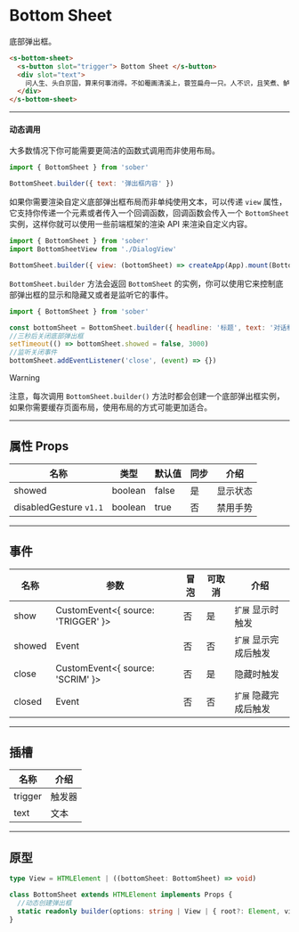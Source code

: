 # Bottom Sheet

底部弹出框。

```html preview
<s-bottom-sheet>
  <s-button slot="trigger"> Bottom Sheet </s-button>
  <div slot="text">
    问人生、头白京国，算来何事消得。不如罨画清溪上，蓑笠扁舟一只。人不识，且笑煮、鲈鱼趁著莼丝碧。无端酸鼻，向岐路消魂，征轮驿骑，断雁西风急。 英雄辈，事业东西南北。临风因甚泣。酬知有愿频挥手，零雨凄其此日。休太息，须信道、诸公衮衮皆虚掷。年来踪迹。有多少雄心，几翻恶梦，泪点霜华织。
  </div>
</s-bottom-sheet>
```

---

#### 动态调用

大多数情况下你可能需要更简洁的函数式调用而非使用布局。

```js
import { BottomSheet } from 'sober'

BottomSheet.builder({ text: '弹出框内容' })
```

如果你需要渲染自定义底部弹出框布局而非单纯使用文本，可以传递 `view` 属性，它支持你传递一个元素或者传入一个回调函数，回调函数会传入一个 `BottomSheet` 实例，这样你就可以使用一些前端框架的渲染 API 来渲染自定义内容。

```js
import { BottomSheet } from 'sober'
import BottomSheetView from './DialogView'

BottomSheet.builder({ view: (bottomSheet) => createApp(App).mount(BottomSheetView) })
```

`BottomSheet.builder` 方法会返回 `BottomSheet` 的实例，你可以使用它来控制底部弹出框的显示和隐藏又或者是监听它的事件。

```js
import { BottomSheet } from 'sober'

const bottomSheet = BottomSheet.builder({ headline: '标题', text: '对话框内容' })
//三秒后关闭底部弹出框
setTimeout(() => bottomSheet.showed = false, 3000)
//监听关闭事件
bottomSheet.addEventListener('close', (event) => {})
```

> [!WARNING]
> 注意，每次调用 `BottomSheet.builder()` 方法时都会创建一个底部弹出框实例，如果你需要缓存页面布局，使用布局的方式可能更加适合。


---

## 属性 Props

| 名称                   | 类型     | 默认值 | 同步 | 介绍    |
| ---------------------- | ------- | ------ | --- | ------- |
| showed                 | boolean | false  | 是  | 显示状态 |
| disabledGesture `v1.1` | boolean | true   | 否  | 禁用手势 |

---

## 事件

| 名称   | 参数                                | 冒泡 | 可取消 | 介绍                |
| ------ |----------------------------------- |------|------ |-------------------- |
| show   | CustomEvent<{ source: 'TRIGGER' }> | 否   | 是    | `扩展` 显示时触发     |
| showed | Event                              | 否   | 否    | `扩展` 显示完成后触发 |
| close  | CustomEvent<{ source: 'SCRIM' }>   | 否   | 是    | 隐藏时触发           |
| closed | Event                              | 否   | 否    | `扩展` 隐藏完成后触发 |

---

## 插槽

| 名称    | 介绍     |
| ------- | ------- |
| trigger | 触发器   |
| text    | 文本     |

---

## 原型

```ts
type View = HTMLElement | ((bottomSheet: BottomSheet) => void)

class BottomSheet extends HTMLElement implements Props {
  //动态创建弹出框
  static readonly builder(options: string | View | { root?: Element, view: View }): BottomSheet
} 
```
